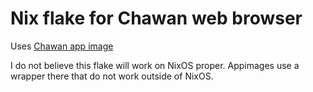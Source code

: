 Nix flake for Chawan web browser
================================

Uses [Chawan app image](https://git.lerch.org/chawan-appimage)

I do not believe this flake will work on NixOS proper. Appimages use a wrapper
there that do not work outside of NixOS.
